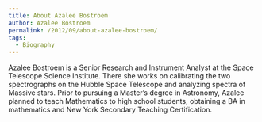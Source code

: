 ```yaml
---
title: About Azalee Bostroem
author: Azalee Bostroem
permalink: /2012/09/about-azalee-bostroem/
tags:
  - Biography
---
```

Azalee Bostroem is a Senior Research and Instrument Analyst at the Space Telescope Science Institute. There she works on calibrating the two spectrographs on the Hubble Space Telescope and analyzing spectra of Massive stars. Prior to pursuing a Master&#8217;s degree in Astronomy, Azalee planned to teach Mathematics to high school students, obtaining a BA in mathematics and New York Secondary Teaching Certification.
